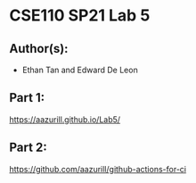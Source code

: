 # CSE110 SP21 Lab 5

## Author(s):
- Ethan Tan and Edward De Leon

## Part 1:

https://aazurill.github.io/Lab5/

## Part 2:

https://github.com/aazurill/github-actions-for-ci
